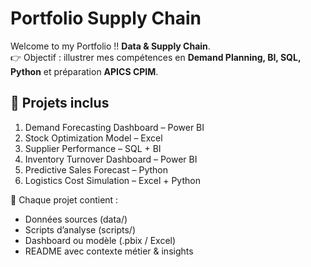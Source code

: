 # Portfolio Supply Chain

Welcome to my Portfolio !! **Data & Supply Chain**.  
👉 Objectif : illustrer mes compétences en **Demand Planning, BI, SQL, Python** et préparation **APICS CPIM**.

## 📂 Projets inclus
1. Demand Forecasting Dashboard – Power BI  
2. Stock Optimization Model – Excel  
3. Supplier Performance – SQL + BI  
4. Inventory Turnover Dashboard – Power BI  
5. Predictive Sales Forecast – Python  
6. Logistics Cost Simulation – Excel + Python  

🔗 Chaque projet contient :
- Données sources (data/)
- Scripts d’analyse (scripts/)
- Dashboard ou modèle (.pbix / Excel)
- README avec contexte métier & insights
